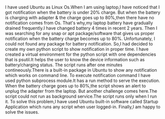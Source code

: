 I have used Ubuntu as Linux Os.When I am using laptop,I have noticed that I got notification when the battery is under 20% charge.
But when the battery is charging with adapter & the charge goes up to 80%,then there have no notification comes from Os.
That's why,my laptop battery have gradually drained frequently.I have changed battery 4 times in recent 2 years.
Then I was searching for any snap or apt package/software that gives us proper notification when the battery charge becomes up to 80%.
Unfortunately, I could not found any package for battery notification.
So,I had decided to create my own python script to show notification in proper time.
I have created a virtual environment for the python script with one dependencies that is psutil.It helps the user to know the device information such as battery/charging status.
The script runs after one minutes contineously.There is a built-in package in Ubuntu to show any notification which works on command line.
To execute notification command I have used python subprocess module.It has a run method to serve the execution.
When the battery charge goes up to 80%,the script shows an alert to unplug the adapter from the laptop.
But another challenge comes here.The script could not run as background service.The script runs only when I run it.
To solve this problem,I have used Ubuntu built-in software called Startup Application which runs any script when user logged-in.
Finally,I am happy to solve the issues.
